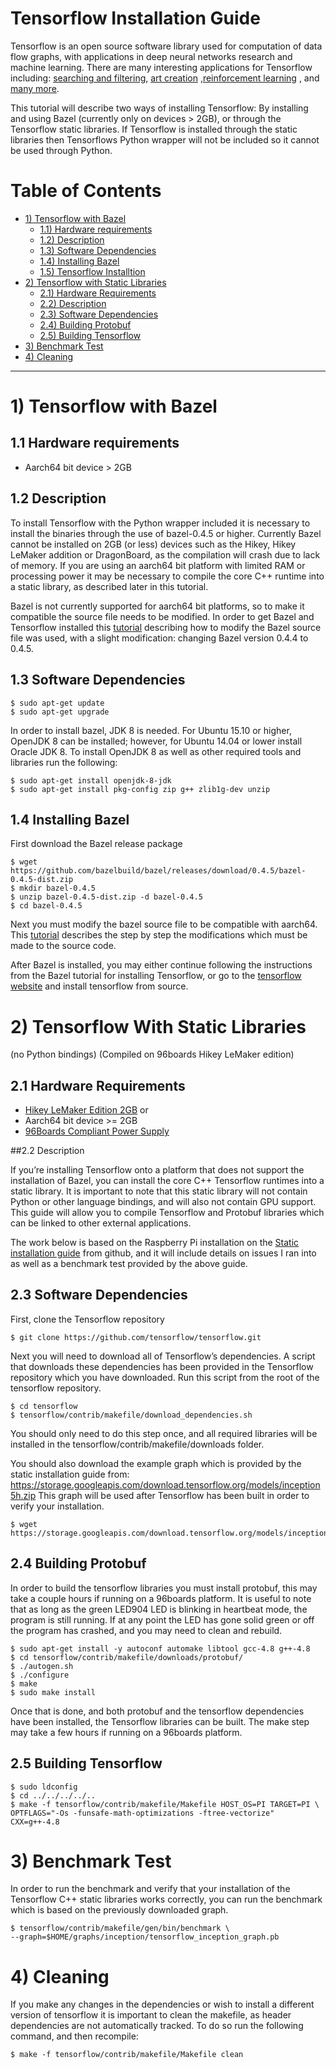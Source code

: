 # Tensorflow Installation Guide

Tensorflow is an open source software library used for computation of data flow graphs, with applications in deep neural networks research and machine learning. 
There are many interesting applications for Tensorflow including: [searching and filtering](https://github.com/agermanidis/thingscoop), [art creation](https://github.com/cysmith/neural-style-tf) ,[reinforcement learning](http://www.danielslater.net/2016/03/deep-q-learning-pong-with-tensorflow.html) , and [many more](https://github.com/jtoy/awesome-tensorflow).

This tutorial will describe two ways of installing Tensorflow: By installing and using Bazel (currently only on devices > 2GB), or through the Tensorflow static libraries. 
If Tensorflow is installed through the static libraries then Tensorflows Python wrapper will not be included so it cannot be used through Python. 

# Table of Contents

- [1) Tensorflow with Bazel](#1-tensorflow-with-bazel)
   - [1.1) Hardware requirements](#11-hardware-requirements)
   - [1.2) Description](#12-description)
   - [1.3) Software Dependencies](#13-software-dependencies)
   - [1.4) Installing Bazel](#14-installing-bazel)
   - [1.5) Tensorflow Installtion](#15-tensorflow-installtion)
- [2) Tensorflow with Static Libraries](#2-tensorflow-with-static-libraries)   
   - [2.1) Hardware Requirements](#21-hardware-requirements)
   - [2.2) Description](#22-description)   
   - [2.3) Software Dependencies](#23-software-dependencies)
   - [2.4) Building Protobuf](#24-building-protobuf)
   - [2.5) Building Tensorflow](#25-building-tensorflow)
- [3) Benchmark Test](#3-benchmark-test)
- [4) Cleaning](#4-cleaning)

***

# 1) Tensorflow with Bazel

## 1.1 Hardware requirements

- Aarch64 bit device > 2GB

## 1.2 Description
To install Tensorflow with the Python wrapper included it is necessary to install the binaries through the use of bazel-0.4.5 or higher. Currently Bazel cannot be installed on 2GB (or less) devices such as the Hikey, Hikey LeMaker addition or DragonBoard, as the compilation will crash due to lack of memory. If you are using an aarch64 bit platform with limited RAM or processing power it may be necessary to compile the core C++ runtime into a static library, as described later in this tutorial.

Bazel is not currently supported for aarch64 bit platforms, so to make it compatible the source file needs to be modified. In order to get Bazel and Tensorflow installed this [tutorial](http://zhiyisun.github.io/2017/02/15/Running-Google-Machine-Learning-Library-Tensorflow-On-ARM-64-bit-Platform.html) describing how to modify the Bazel source file was used, with a slight modification: changing Bazel version 0.4.4 to 0.4.5.

## 1.3 Software Dependencies

```shell
$ sudo apt-get update
$ sudo apt-get upgrade
```

In order to install bazel, JDK 8 is needed. For Ubuntu 15.10 or higher, OpenJDK 8 can be installed; however, for Ubuntu 14.04 or lower install Oracle JDK 8. To install OpenJDK 8 as well as other required tools and libraries run the following:

```shell
$ sudo apt-get install openjdk-8-jdk
$ sudo apt-get install pkg-config zip g++ zlib1g-dev unzip
```

## 1.4 Installing Bazel

First download the Bazel release package

```shell
$ wget https://github.com/bazelbuild/bazel/releases/download/0.4.5/bazel-0.4.5-dist.zip
$ mkdir bazel-0.4.5
$ unzip bazel-0.4.5-dist.zip -d bazel-0.4.5
$ cd bazel-0.4.5
```

Next you must modify the bazel source file to be compatible with aarch64. This [tutorial](http://zhiyisun.github.io/2017/02/15/Running-Google-Machine-Learning-Library-Tensorflow-On-ARM-64-bit-Platform.html) describes the step by step the modifications which must be made to the source code. 

After Bazel is installed, you may either continue following the instructions from the Bazel tutorial for installing Tensorflow, or go to the [tensorflow website]( https://www.tensorflow.org/install/install_sources#ConfigureInstallation) and install tensorflow from source.

# 2) Tensorflow With Static Libraries

(no Python bindings) 
(Compiled on 96boards Hikey LeMaker edition)

## 2.1 Hardware Requirements

- [Hikey LeMaker Edition 2GB](https://www.96boards.org/product/hikey/)
or
- Aarch64 bit device >= 2GB
- [96Boards Compliant Power Supply](http://www.96boards.org/product/power/)

##2.2 Description

If you’re installing Tensorflow onto a platform that does not support the installation of Bazel, you can install the core C++ Tensorflow runtimes into a static library. 
It is important to note that this static library will not contain Python or other language bindings, and will also not contain GPU support. This guide will allow you to compile Tensorflow and Protobuf libraries which can be linked to other external applications.

The work below is based on the Raspberry Pi installation on the [Static installation guide]( https://github.com/tensorflow/tensorflow/tree/master/tensorflow/contrib/makefile) from github, and it will include details on issues I ran into as well as a benchmark test provided by the above guide.

## 2.3 Software Dependencies

First, clone the Tensorflow repository
```shell
$ git clone https://github.com/tensorflow/tensorflow.git
```

Next you will need to download all of Tensorflow’s dependencies. A script that downloads these dependencies has been provided in the Tensorflow repository which you have downloaded. Run this script from the root of the tensorflow repository.

```shell
$ cd tensorflow
$ tensorflow/contrib/makefile/download_dependencies.sh
```

You should only need to do this step once, and all required libraries will be installed in the tensorflow/contrib/makefile/downloads folder.

You should also download the example graph which is provided by the static installation guide from: https://storage.googleapis.com/download.tensorflow.org/models/inception5h.zip
This graph will be used after Tensorflow has been built in order to verify your installation.

```shell
$ wget https://storage.googleapis.com/download.tensorflow.org/models/inception5h.zip
```

## 2.4 Building Protobuf

In order to build the tensorflow libraries you must install protobuf, this may take a couple hours if running on a 96boards platform. It is useful to note that as long as the green LED904 LED is blinking in heartbeat mode, the program is still running. If at any point the LED has gone solid green or off the program has crashed, and you may need to clean and rebuild.

```shell
$ sudo apt-get install -y autoconf automake libtool gcc-4.8 g++-4.8
$ cd tensorflow/contrib/makefile/downloads/protobuf/
$ ./autogen.sh
$ ./configure
$ make
$ sudo make install
```

Once that is done, and both protobuf and the tensorflow dependencies have been installed, the Tensorflow libraries can be built. The make step may take a few hours if running on a 96boards platform.

## 2.5 Building Tensorflow

```shell
$ sudo ldconfig
$ cd ../../../../..
$ make -f tensorflow/contrib/makefile/Makefile HOST_OS=PI TARGET=PI \
OPTFLAGS="-Os -funsafe-math-optimizations -ftree-vectorize" CXX=g++-4.8
```

# 3) Benchmark Test

In order to run the benchmark and verify that your installation of the Tensorflow C++ static libraries works correctly, you can run the benchmark which is based on the previously downloaded graph.

```shell
$ tensorflow/contrib/makefile/gen/bin/benchmark \
--graph=$HOME/graphs/inception/tensorflow_inception_graph.pb
```

# 4) Cleaning

If you make any changes in the dependencies or wish to install a different version of tensorflow it is important to clean the makefile, as header dependencies are not automatically tracked. To do so run the following command, and then recompile:

```shell
$ make -f tensorflow/contrib/makefile/Makefile clean
```

